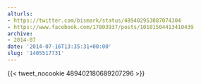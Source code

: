 ```yaml
---
alturls:
- https://twitter.com/bismark/status/489402953087074304
- https://www.facebook.com/17803937/posts/10101504413410439
archive:
- 2014-07
date: '2014-07-16T13:35:31+00:00'
slug: '1405517731'
---
```


{{< tweet_nocookie 489402180689207296 >}}
